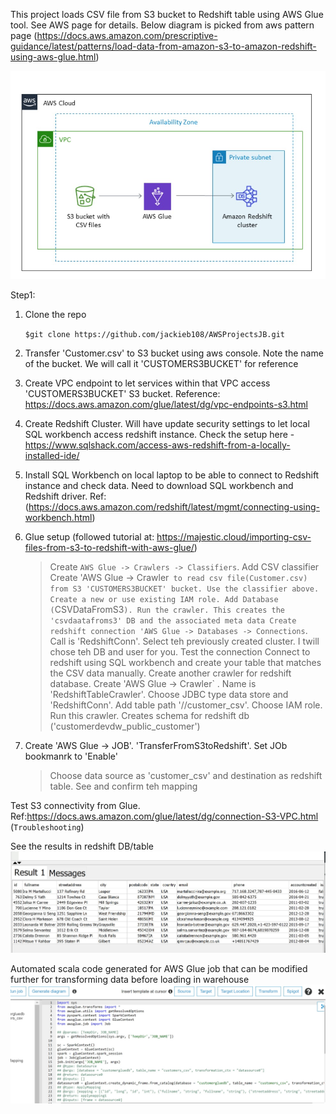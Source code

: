 This project loads CSV file from S3 bucket to Redshift table using AWS Glue tool. See AWS page for details. Below diagram is picked from aws pattern page (https://docs.aws.amazon.com/prescriptive-guidance/latest/patterns/load-data-from-amazon-s3-to-amazon-redshift-using-aws-glue.html)


![image](/AWSTransferS3toRedshiftUsingGlue/assets/images/awstransferfroms3toredshiftarchi.jpg) 

Step1:
1. Clone the repo

    `$git clone https://github.com/jackieb108/AWSProjectsJB.git`
  
2. Transfer 'Customer.csv' to S3 bucket using aws console. Note the name of the bucket. We will call it 'CUSTOMERS3BUCKET' for reference

3. Create VPC endpoint to let services within that VPC access 'CUSTOMERS3BUCKET' S3 bucket. Reference: https://docs.aws.amazon.com/glue/latest/dg/vpc-endpoints-s3.html

4. Create Redshift Cluster. Will have update security settings to let local SQL workbench access redshift instance. Check the setup here - https://www.sqlshack.com/access-aws-redshift-from-a-locally-installed-ide/

5. Install SQL Workbench on local laptop to be able to connect to Redshift instance and check data. Need to download SQL workbench and Redshift driver. Ref: (https://docs.aws.amazon.com/redshift/latest/mgmt/connecting-using-workbench.html)

6. Glue setup (followed tutorial at: https://majestic.cloud/importing-csv-files-from-s3-to-redshift-with-aws-glue/)
    > Create `AWS Glue -> Crawlers -> Classifiers`. Add CSV classifier
    > Create 'AWS Glue -> Crawler` to read csv file(Customer.csv)  from S3 'CUSTOMERS3BUCKET' bucket. Use the classifier above. Create a new or use existing IAM role. Add Database (`CSVDataFromS3`). Run the crawler. This creates the 'csvdaatafroms3' DB and the associated meta data
    > Create redshift connection 'AWS Glue -> Databases -> Connections`. Call is 'RedshiftConn'. Select teh previously created cluster. I twill chose teh DB and user for you. Test the connection
    > Connect to redshift using SQL workbench and create your table that matches the CSV data manually.
    > Create another crawler for redshift database. Create 'AWS Glue -> Crawler` . Name is 'RedshiftTableCrawler'. Choose JDBC type data store and 'RedshiftConn'. Add table path '<database>/<schema>/customer_csv'. Choose IAM role. Run this crawler. Creates schema for redshift db ('customerdevdw_public_customer')
 7. Create 'AWS Glue -> JOB'. 'TransferFromS3toRedshift'. Set JOb bookmanrk to 'Enable'
    > Choose data source as 'customer_csv' and destination as redshift table. See and confirm teh mapping
    

Test S3 connectivity from Glue. Ref:https://docs.aws.amazon.com/glue/latest/dg/connection-S3-VPC.html (`Troubleshooting`)

See the results in redshift DB/table
![image](/AWSTransferS3toRedshiftUsingGlue/assets/images/dwdatainredshift.jpg) 


Automated scala code generated for AWS Glue job that can be modified further for transforming data before loading in warehouse
![image](/AWSTransferS3toRedshiftUsingGlue/assets/images/automatedscalacodeonawsgluejob.jpg) 
